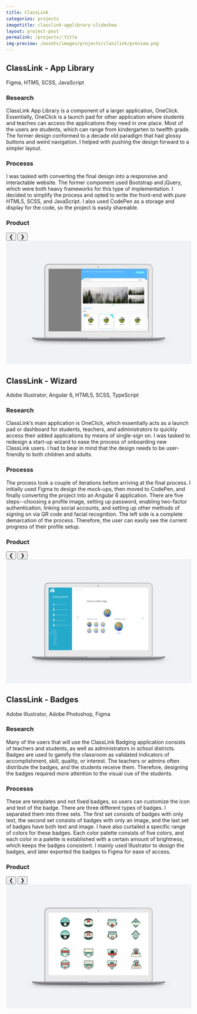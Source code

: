 ```yaml
---
title: ClassLink
categories: projects
imagetitle: classlink-applibrary-slideshow
layout: project-post
permalink: /projects/:title
img-preview: /assets/images/projects/classlink/preview.png
---
```


<h2>ClassLink - App Library</h2>

<span class="tools">Figma, HTM5, SCSS, JavaScript</span>

<h3>Research</h3>

ClassLink App Library is a component of a larger application, OneClick. Essentially, OneClick is a launch pad for other application where students and teaches can access the applications they need in one place. Most of the users are students, which can range from kindergarten to twelfth grade. The former design conformed to a decade old paradigm that had glossy buttons and weird navigation. I helped with pushing the design forward to a simpler layout.
        
<h3>Processs</h3>

I was tasked with converting the final design into a responsive and interactable website. The former component used Bootstrap and jQuery, which were both heavy frameworks for this type of implementation. I decided to simplify the process and opted to write the front-end with pure HTML5, SCSS, and JavaScript. I also used CodePen as a storage and display for the code, so the project is easily shareable. 

<h3>Product</h3>

<div class ="slideshow-container" size="4">
	<button class="prev">&#10094;</button>
	<button class="next">&#10095;</button>
	<div class="slideshow-content">
		<img class="image-slides" src="/assets/images/projects/classlink/app-library/0.png">
	</div>
</div>  

<h2>ClassLink - Wizard</h2>

<span class="tools">Adobe Illustrator, Angular 6, HTML5, SCSS, TypeScript</span>

<h3>Research</h3>

ClassLink’s main application is OneClick, which essentially acts as a launch pad or dashboard for students, teachers, and administrators to quickly access their added applications by means of single-sign on.  I was tasked to redesign a start-up wizard to ease the process of onboarding new ClassLink users. I had to bear in mind that the design needs to be user-friendly to both children and adults.
        
<h3>Processs</h3>

The process took a couple of iterations before arriving at the final process. I initially used Figma to design the mock-ups, then moved to CodePen, and finally converting the project into an Angular 6 application. There are five steps--choosing a profile image, setting up password, enabling two-factor authentication, linking social accounts, and setting up other methods of signing on via QR code and facial recognition. The left side is a complete demarcation of the process. Therefore, the user can easily see the current progress of their profile setup.

<h3>Product</h3>

<div class ="slideshow-container" size="8">
	<button class="prev">&#10094;</button>
	<button class="next">&#10095;</button>
	<div class="slideshow-content">
		<img class="image-slides" src="/assets/images/projects/classlink/wizard/0.png">
	</div>
</div>  


<h2>ClassLink - Badges</h2>

<span class="tools">Adobe Illustrator, Adobe Photoshop, Figma</span>

<h3>Research</h3>

Many of the users that will use the ClassLink Badging application consists of teachers and students, as well as administrators in school districts. Badges are used to gamify the classroom as validated indicators of accomplishment, skill, quality, or interest. The teachers or admins often distribute the badges, and the students receive them. Therefore, designing the badges required more attention to the visual cue of the students.
        
<h3>Processs</h3>

These are templates and not fixed badges, so users can customize the icon and text of the badge. There are three different types of badges. I separated them into three sets. The first set consists of badges with only text, the second set consists of badges with only an image, and the last set of badges have both text and image. I have also curtailed a specific range of colors for these badges. Each color palette consists of five colors, and each color in a palette is established with a certain amount of brightness, which keeps the badges consistent. I mainly used Illustrator to design the badges, and later exported the badges to Figma for ease of access.

<h3>Product</h3>

<div class ="slideshow-container" size="7">
	<button class="prev">&#10094;</button>
	<button class="next">&#10095;</button>
	<div class="slideshow-content">
		<img class="image-slides" src="/assets/images/projects/classlink/badges/0.png">
	</div>
</div>  
